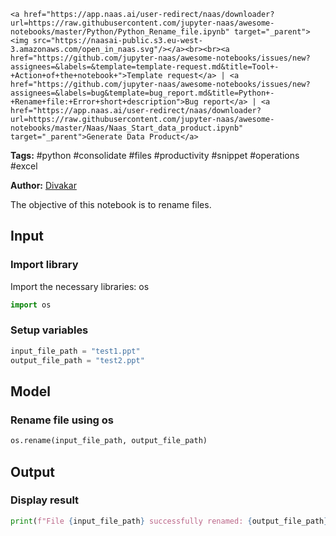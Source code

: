     <a href="https://app.naas.ai/user-redirect/naas/downloader?url=https://raw.githubusercontent.com/jupyter-naas/awesome-notebooks/master/Python/Python_Rename_file.ipynb" target="_parent"><img src="https://naasai-public.s3.eu-west-3.amazonaws.com/open_in_naas.svg"/></a><br><br><a href="https://github.com/jupyter-naas/awesome-notebooks/issues/new?assignees=&labels=&template=template-request.md&title=Tool+-+Action+of+the+notebook+">Template request</a> | <a href="https://github.com/jupyter-naas/awesome-notebooks/issues/new?assignees=&labels=bug&template=bug_report.md&title=Python+-+Rename+file:+Error+short+description">Bug report</a> | <a href="https://app.naas.ai/user-redirect/naas/downloader?url=https://raw.githubusercontent.com/jupyter-naas/awesome-notebooks/master/Naas/Naas_Start_data_product.ipynb" target="_parent">Generate Data Product</a>

**Tags:** #python #consolidate #files #productivity #snippet #operations #excel

**Author:** [Divakar](https://www.linkedin.com/in/divakar-r-9b34b86b/)

The objective of this notebook is to rename files. 

## Input 

### Import library
Import the necessary libraries: os


```python
import os
```

### Setup variables


```python
input_file_path = "test1.ppt"
output_file_path = "test2.ppt"
```

## Model

### Rename file using os


```python
os.rename(input_file_path, output_file_path)
```

## Output

### Display result


```python
print(f"File {input_file_path} successfully renamed: {output_file_path}!")
```
